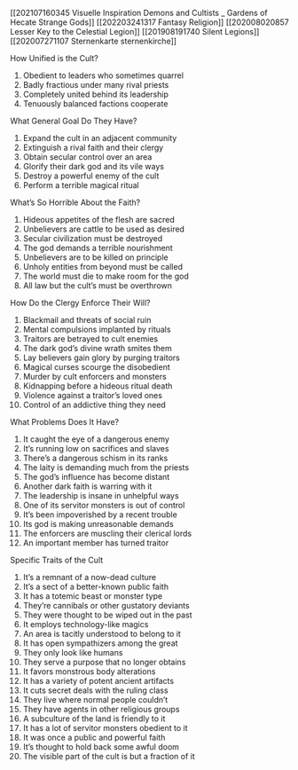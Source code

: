 [[202107160345 Visuelle Inspiration Demons and Cultists _ Gardens of Hecate Strange Gods]]
[[202203241317 Fantasy Religion]]
[[202008020857 Lesser Key to the Celestial Legion]]
[[201908191740 Silent Legions]]
[[202007271107 Sternenkarte sternenkirche]]

 

How Unified is the Cult?  
1. Obedient to leaders who sometimes quarrel 
2. Badly fractious under many rival priests
3. Completely united behind its leadership
4. Tenuously balanced factions cooperate

 

What General Goal Do They Have? 
1. Expand the cult in an adjacent community
2. Extinguish a rival faith and their clergy  
3. Obtain secular control over an area
4. Glorify their dark god and its vile ways
5. Destroy a powerful enemy of the cult
6. Perform a terrible magical ritual

 

What’s So Horrible About the Faith?  
1. Hideous appetites of the flesh are sacred  
2. Unbelievers are cattle to be used as desired 
3. Secular civilization must be destroyed  
4. The god demands a terrible nourishment
5. Unbelievers are to be killed on principle
6. Unholy entities from beyond must be called
7. The world must die to make room for the god
8. All law but the cult’s must be overthrown

 

How Do the Clergy Enforce Their Will?
1. Blackmail and threats of social ruin  
2. Mental compulsions implanted by rituals 
3. Traitors are betrayed to cult enemies
4. The dark god’s divine wrath smites them  
5. Lay believers gain glory by purging traitors
6. Magical curses scourge the disobedient
7. Murder by cult enforcers and monsters
8. Kidnapping before a hideous ritual death
9. Violence against a traitor’s loved ones
10. Control of an addictive thing they need

 

What Problems Does It Have?  
1. It caught the eye of a dangerous enemy  
2. It’s running low on sacrifices and slaves  
3. There’s a dangerous schism in its ranks  
4. The laity is demanding much from the priests
5. The god’s influence has become distant 
6. Another dark faith is warring with it
7. The leadership is insane in unhelpful ways
8. One of its servitor monsters is out of control
9. It’s been impoverished by a recent trouble
10. Its god is making unreasonable demands
11. The enforcers are muscling their clerical lords
12. An important member has turned traitor

 

Specific Traits of the Cult  
1. It’s a remnant of a now-dead culture  
2. It’s a sect of a better-known public faith  
3. It has a totemic beast or monster type  
4. They’re cannibals or other gustatory deviants
5. They were thought to be wiped out in the past 
6. It employs technology-like magics  
7. An area is tacitly understood to belong to it
8. It has open sympathizers among the great
9. They only look like humans
10. They serve a purpose that no longer obtains
11. It favors monstrous body alterations
12. It has a variety of potent ancient artifacts
13. It cuts secret deals with the ruling class
14. They live where normal people couldn’t
15. They have agents in other religious groups
16. A subculture of the land is friendly to it
17. It has a lot of servitor monsters obedient to it
18. It was once a public and powerful faith
19. It’s thought to hold back some awful doom
20. The visible part of the cult is but a fraction of it

